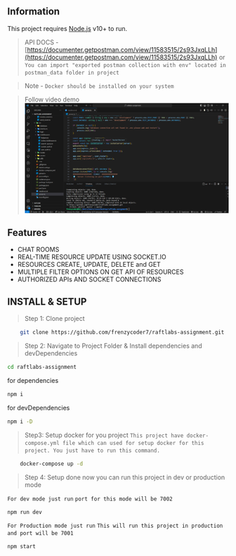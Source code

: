 ## Information
This project requires [Node.js](https://nodejs.org/) v10+ to run.
> API DOCS - [https://documenter.getpostman.com/view/11583515/2s93JxqLLh](https://documenter.getpostman.com/view/11583515/2s93JxqLLh) or `You can import "exported postman collection with env" located in postman_data folder in project`

> Note - `Docker should be installed on your system`

> Follow video demo 
[![Wach the video](./screen.png)](https://vimeo.com/851377965?share=copy)
## Features

- CHAT ROOMS
- REAL-TIME RESOURCE UPDATE USING SOCKET.IO
- RESOURCES CREATE, UPDATE, DELETE and GET
- MULTIPLE FILTER OPTIONS ON GET API OF RESOURCES
- AUTHORIZED APIs AND SOCKET CONNECTIONS


## INSTALL & SETUP 

> Step 1: Clone project
```sh
    git clone https://github.com/frenzycoder7/raftlabs-assignment.git
```
> Step 2: Navigate to Project Folder & Install dependencies and devDependencies 
```sh
cd raftlabs-assignment 
```
for dependencies 
```sh
npm i 
```
for devDependencies
```sh
npm i -D 
```

> Step3: Setup docker for you project
`This project have docker-compose.yml file which can used for setup docker for this project. You just have to run this command.`
```sh
    docker-compose up -d
```
> Step 4: Setup done now you can run this project in dev or production mode

`For dev mode just run`
`port for this mode will be 7002`
```sh
npm run dev
```
`For Production mode just run`
`This will run this project in production and port will be 7001`
```sh
npm start
```